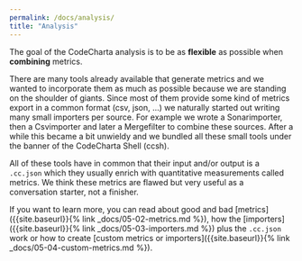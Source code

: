 ```yaml
---
permalink: /docs/analysis/
title: "Analysis"
---
```


The goal of the CodeCharta analysis is to be as **flexible** as possible when **combining** metrics.

There are many tools already available that generate metrics and we wanted to incorporate them as much as possible because we are standing on the shoulder of giants. Since most of them provide some kind of metrics export in a common format (csv, json, ...) we naturally started out writing many small importers per source. For example we wrote a Sonarimporter, then a Csvimporter and later a Mergefilter to combine these sources. After a while this became a bit unwieldy and we bundled all these small tools under the banner of the CodeCharta Shell (ccsh).

All of these tools have in common that their input and/or output is a `.cc.json` which they usually enrich with quantitative measurements called metrics. We think these metrics are flawed but very useful as a conversation starter, not a finisher.

If you want to learn more, you can read about good and bad [metrics]({{site.baseurl}}{% link _docs/05-02-metrics.md %}), how the [importers]({{site.baseurl}}{% link _docs/05-03-importers.md %}) plus the `.cc.json` work or how to create [custom metrics or importers]({{site.baseurl}}{% link _docs/05-04-custom-metrics.md %}).
